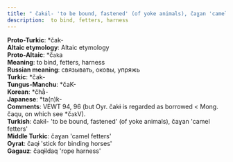 ```yaml
---
title: " čakɨl- 'to be bound, fastened' (of yoke animals), čaɣan 'camel fetters'"
description:  to bind, fetters, harness
---
```


<strong>Proto-Turkic</strong>:  *čak-<br>
<strong>Altaic etymology</strong>:  Altaic etymology<br>
<strong> Proto-Altaic</strong>:  *č`ak`a<br>
<strong>Meaning</strong>:  to bind, fetters, harness<br>
<strong>Russian meaning</strong>:  связывать, оковы, упряжь<br>
<strong>Turkic</strong>:  *čak-<br>
<strong>Tungus-Manchu</strong>:  *čaK-<br>
<strong>Korean</strong>:  *čhằ-<br>
<strong>Japanese</strong>:  *ta(n)k-<br>
<strong>Comments</strong>:  VEWT 94, 96 (but Oyr. čakɨ is regarded as borrowed < Mong. čaqu, on which see *č`ak`V).<br>
<strong>Turkish</strong>:  čakɨl- 'to be bound, fastened' (of yoke animals), čaɣan 'camel fetters'<br>
<strong>Middle Turkic</strong>:  čaɣan 'camel fetters'<br>
<strong>Oyrat</strong>:  čaqɨ 'stick for binding horses'<br>
<strong>Gagauz</strong>:  čaqɨldaq 'rope harness'<br>


